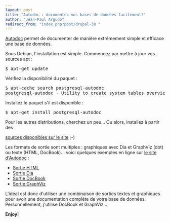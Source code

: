 ```yaml
---
layout: post
title: "Autodoc : documentez vos bases de données facilement!"
author: "Jean-Paul Argudo"
redirect_from: "index.php?post/drupal-38 "
---
```



<p></p>

<!--more-->


<p><a href="http://www.rbt.ca/autodoc/">Autodoc</a> permet de documenter de manière extrêmement simple et efficace une base de données.</p>

<p>Sous Debian, l'installation est simple. Commencez par mettre à jour vos sources apt&nbsp;:</p>

<pre>$ apt-get update</pre>

<p>Vérifiez la disponibilité du paquet&nbsp;:</p>

<pre>$ apt-cache search postgresql-autodoc<br />postgresql-autodoc - Utility to create system tables overview in HTML, DOT and XML</pre>

<p>Installez le paquet s'il est disponible&nbsp;:</p>

<pre>$ apt-get install postgresql-autodoc</pre>

<p>Pour les autres distributions, cherchez un peu... Ou alors, installez à partir des

<a href="http://www.rbt.ca/autodoc/releasenotes.html">sources disponibles sur le site</a> ;-)</p>

<p>Les formats de sortie sont multiples&nbsp;: graphiques avec Dia et GraphViz (dot) ou texte (HTML, DocBook)... voici quelques exemples en ligne sur <a href="http://www.rbt.ca/autodoc/">le site d'Autodoc</a>&nbsp;:

</p>

<ul>

<li><a href="http://www.rbt.ca/autodoc/autodocexample.html">Sortie HTML</a></li>

<li><a href="http://www.rbt.ca/autodoc/output-dia.html">Sortie Dia</a></li>

<li><a href="http://www.rbt.ca/autodoc/output-docbook.html">Sortie DocBook</a></li>

<li><a href="http://www.rbt.ca/autodoc/output-graphviz.html">Sortie GraphViz</a></li>

</ul>

<p>L'idéal est donc d'utiliser une combinaison de sorties textes et graphiques pour avoir une documentation complète de votre base de données. Personnellement, j'utilise DocBook et GraphViz...</p>

<p><strong>Enjoy!</strong></p>